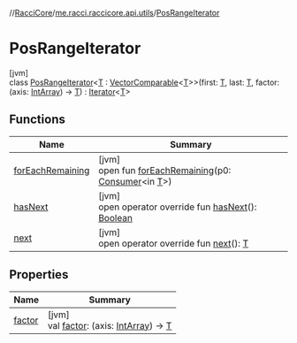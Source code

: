 //[RacciCore](../../../index.md)/[me.racci.raccicore.api.utils](../index.md)/[PosRangeIterator](index.md)

# PosRangeIterator

[jvm]\
class [PosRangeIterator](index.md)&lt;[T](index.md) : [VectorComparable](../-vector-comparable/index.md)&lt;[T](index.md)&gt;&gt;(first: [T](index.md), last: [T](index.md), factor: (axis: [IntArray](https://kotlinlang.org/api/latest/jvm/stdlib/kotlin/-int-array/index.html)) -&gt; [T](index.md)) : [Iterator](https://kotlinlang.org/api/latest/jvm/stdlib/kotlin.collections/-iterator/index.html)&lt;[T](index.md)&gt;

## Functions

| Name | Summary |
|---|---|
| [forEachRemaining](index.md#456645106%2FFunctions%2F-1216412040) | [jvm]<br>open fun [forEachRemaining](index.md#456645106%2FFunctions%2F-1216412040)(p0: [Consumer](https://docs.oracle.com/javase/8/docs/api/java/util/function/Consumer.html)&lt;in [T](index.md)&gt;) |
| [hasNext](has-next.md) | [jvm]<br>open operator override fun [hasNext](has-next.md)(): [Boolean](https://kotlinlang.org/api/latest/jvm/stdlib/kotlin/-boolean/index.html) |
| [next](next.md) | [jvm]<br>open operator override fun [next](next.md)(): [T](index.md) |

## Properties

| Name | Summary |
|---|---|
| [factor](factor.md) | [jvm]<br>val [factor](factor.md): (axis: [IntArray](https://kotlinlang.org/api/latest/jvm/stdlib/kotlin/-int-array/index.html)) -&gt; [T](index.md) |
